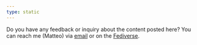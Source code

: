```yaml
---
type: static
---
```


Do you have any feedback or inquiry about the content posted here? You can reach me (Matteo) via [email](mailto:stories@matteojoliveau.com) or on the [Fediverse](https://fosstodon.org/@matteojoliveau).
